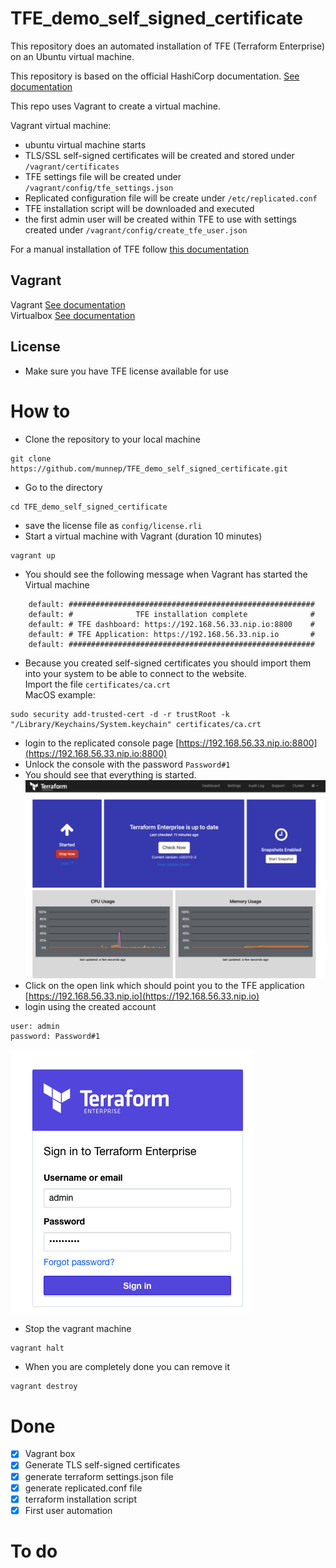 # TFE_demo_self_signed_certificate

This repository does an automated installation of TFE (Terraform Enterprise) on an Ubuntu virtual machine. 

This repository is based on the official HashiCorp documentation. [See documentation](https://www.terraform.io/enterprise/install/automated/automating-the-installer)


This repo uses Vagrant to create a virtual machine.

Vagrant virtual machine:
- ubuntu virtual machine starts
- TLS/SSL self-signed certificates will be created and stored under ```/vagrant/certificates```
- TFE settings file will be created under ```/vagrant/config/tfe_settings.json```
- Replicated configuration file will be create under ```/etc/replicated.conf```
- TFE installation script will be downloaded and executed
- the first admin user will be created within TFE to use with settings created under ```/vagrant/config/create_tfe_user.json```

For a manual installation of TFE follow [this documentation](manual/README.md) 

## Vagrant
Vagrant [See documentation](https://www.vagrantup.com/docs/installation)  
Virtualbox [See documentation](https://www.virtualbox.org/wiki/Downloads)

## License
- Make sure you have TFE license available for use

# How to
- Clone the repository to your local machine
```
git clone https://github.com/munnep/TFE_demo_self_signed_certificate.git
```
- Go to the directory
```
cd TFE_demo_self_signed_certificate
```
- save the license file as ```config/license.rli```
- Start a virtual machine with Vagrant (duration 10 minutes)
```
vagrant up
```
- You should see the following message when Vagrant has started the Virtual machine
```
    default: #######################################################
    default: #              TFE installation complete              #
    default: # TFE dashboard: https://192.168.56.33.nip.io:8800    #
    default: # TFE Application: https://192.168.56.33.nip.io       #
    default: #######################################################
```
- Because you created self-signed certificates you should import them into your system to be able to connect to the website.  
Import the file ```certificates/ca.crt```      
MacOS example:
```
sudo security add-trusted-cert -d -r trustRoot -k "/Library/Keychains/System.keychain" certificates/ca.crt
```
- login to the replicated console page
[https://192.168.56.33.nip.io:8800](https://192.168.56.33.nip.io:8800)
- Unlock the console with the password ```Password#1```
- You should see that everything is started.
![](media/2022-01-21-10-47-59.png)  
- Click on the open link which should point you to the TFE application [https://192.168.56.33.nip.io](https://192.168.56.33.nip.io)  
- login using the created account
```
user: admin
password: Password#1
```
![](media/2022-01-21-16-22-29.png)  
- Stop the vagrant machine
```
vagrant halt
```
- When you are completely done you can remove it
```
vagrant destroy
```



# Done
- [x] Vagrant box
- [x] Generate TLS self-signed certificates
- [x] generate terraform settings.json file
- [x] generate replicated.conf file
- [x] terraform installation script
- [x] First user automation

# To do  
